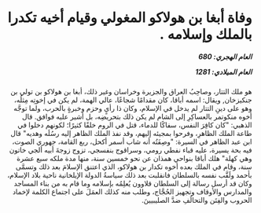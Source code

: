 <h1 dir="rtl">وفاة أبغا بن هولاكو المغولي وقيام أخيه تكدرا بالملك وإسلامه .</h1>

<h5 dir="rtl">العام الهجري:  680

العام الميلادي: 1281

</h5>

<p dir="rtl">هو ملك التتار، وصاحِبُ العراق والجزيرة وخراسان وغير ذلك، أبغا بن هولاكو بن تولي بن جنكيزخان, ويقال: اسمه أباقا، كان مقدامًا شجاعًا، عالي الهمة، لم يكن في إخوتِه مِثلُه، وهو على دينِ التتار لم يدخل في الإسلام، وكان ذا رأيٍ وحزم وخبرةٍ بالحرب، ولما توجَّه أخوه منكوتمر بالعساكِرِ إلى الشام لم يكن ذلك بتحريضِه، بل أشير عليه فوافق. قال الذهبي: "كان كافِرَ النفس، سفاكًا للدماء، قتل في الروم خلقًا كثيرًا؛ لكونهم دخلوا في طاعة الملك الظاهرِ، وفرحوا بمجيئه إليهم، وقد نفذ الملك الظاهر إليه رسُلَه وهديه" قال ابن عبد الظاهر في السيرة: "وصِفَتُه أنه شاب أسمر أكحل، ربع القامة، جهوري الصوت، فيه بحة يسيرة، عليه قباء نفطي رومي، وسراقوج بنفسجي، تزوج زوجةَ أبيه ألجي خاتون وهي كهلة" هلك أباقا بنواحي همذان عن نحو خمسين سنة، منها مدة ملكه سبع عشرة سنة، وقام في الملك بعده أخوه تكدار بن هولاكو، الذي اعتنق الإسلامَ بعد ذلك وتسمَّى بأحمد ولَقَّب نفسه بالسلطان فانقلبت بعد ذلك سياسةُ الدولة الإيلخانية ناحية بلاد الإسلام، وكان قد أرسل رسالة إلى السلطان قلاوون يُعلِمُه بإسلامه وما قام به من بناء المساجد والمدارس والأوقاف وتجهيز الحُجَّاج، وطلب منه كذلك العمَلَ على اجتماع الكلمة لإخماد الحروب والفِتَن والتحالُفِ ضدَّ الصليبيينَ.</p></br>
